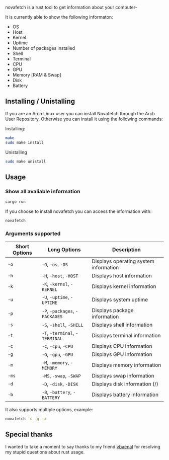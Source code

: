 novafetch is a rust tool to get information about your computer-

It is currently able to show the following informaton:
* OS
* Host
* Kernel
* Uptime
* Number of packages installed
* Shell
* Terminal
* CPU
* GPU
* Memory [RAM & Swap]
* Disk
* Battery

## Installing / Unistalling
If you are an Arch Linux user you can install Novafetch through the Arch User Repository. Otherwise you can install it using the following commands:

Installing:
```bash
make
sudo make install
```

Unistalling
```bash
sudo make unistall
```

## Usage
### Show all avaliable information
```bash
cargo run
```
If you choose to install novafetch you can access the information with:
```bash
novafetch
```

### Arguments supported
| Short Options | Long Options       | Description                          |
|---------------|--------------------|--------------------------------------|
| `-o`          | `-O`, `-os`, `-OS` | Displays operating system information |
| `-h`          | `-H`, `-host`, `-HOST` | Displays host information |
| `-k`          | `-K`, `-kernel`, `-KERNEL` | Displays kernel information |
| `-u`          | `-U`, `-uptime`, `-UPTIME` | Displays system uptime |
| `-p`          | `-P`, `-packages`, `-PACKAGES` | Displays package information |
| `-s`          | `-S`, `-shell`, `-SHELL` | Displays shell information |
| `-t`          | `-T`, `-terminal`, `-TERMINAL` | Displays terminal information |
| `-c`          | `-C`, `-cpu`, `-CPU` | Displays CPU information |
| `-g`          | `-G`, `-gpu`, `-GPU` | Displays GPU information |
| `-m`          | `-M`, `-memory`, `-MEMORY` | Displays memory information |
| `-ms`         | `-MS`, `-swap`, `-SWAP` | Displays swap information |
| `-d`          | `-D`, `-disk`, `-DISK` | Displays disk information (/) |
| `-b`          | `-B`, `-battery`, `-BATTERY` | Displays battery information |

It also supports multiple options, example:
```bash
novafetch -c -g -u
```
## Special thanks
I wanted to take a moment to say thanks to my friend [vbaenal](https://github.com/vbaenal) for resolving my stupid questions about rust usage.
